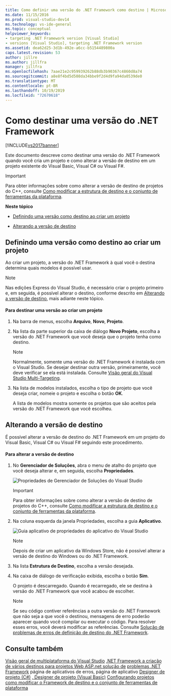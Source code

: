 ```yaml
---
title: Como definir uma versão do .NET Framework como destino | Microsoft Docs
ms.date: 11/15/2016
ms.prod: visual-studio-dev14
ms.technology: vs-ide-general
ms.topic: conceptual
helpviewer_keywords:
- targeting .NET Framework version [Visual Studio]
- versions [Visual Studio], targeting .NET Framework version
ms.assetid: dea62d25-3d1b-492e-a6cc-b5154489800a
caps.latest.revision: 53
author: jillre
ms.author: jillfra
manager: jillfra
ms.openlocfilehash: 7aae21e2c959939262b88db3b90367c4860d8a74
ms.sourcegitcommit: a8e8f4bd5d508da34bbe9f2d4d9fa94da0539de0
ms.translationtype: MT
ms.contentlocale: pt-BR
ms.lasthandoff: 10/19/2019
ms.locfileid: "72670618"
---
```

# <a name="how-to-target-a-version-of-the-net-framework"></a>Como destinar uma versão do .NET Framework
[!INCLUDE[vs2017banner](../includes/vs2017banner.md)]

Este documento descreve como destinar uma versão do .NET Framework quando você cria um projeto e como alterar a versão de destino em um projeto existente do Visual Basic, Visual C# ou Visual F#.

> [!IMPORTANT]
> Para obter informações sobre como alterar a versão de destino de projetos do C++, consulte [Como modificar a estrutura de destino e o conjunto de ferramentas da plataforma](https://msdn.microsoft.com/library/031b1d54-e6e1-4da7-9868-3e75a87d9ffe).

 **Neste tópico**

- [Definindo uma versão como destino ao criar um projeto](../ide/how-to-target-a-version-of-the-dotnet-framework.md#bkmk_new)

- [Alterando a versão de destino](../ide/how-to-target-a-version-of-the-dotnet-framework.md#bkmk_existing)

## <a name="bkmk_new"></a> Definindo uma versão como destino ao criar um projeto
 Ao criar um projeto, a versão do .NET Framework à qual você o destina determina quais modelos é possível usar.

> [!NOTE]
> Nas edições Express do Visual Studio, é necessário criar o projeto primeiro e, em seguida, é possível alterar o destino, conforme descrito em [Alterando a versão de destino](../ide/how-to-target-a-version-of-the-dotnet-framework.md#bkmk_existing), mais adiante neste tópico.

#### <a name="to-target-a-version-when-you-create-a-project"></a>Para destinar uma versão ao criar um projeto

1. Na barra de menus, escolha **Arquivo**, **Novo**, **Projeto**.

2. Na lista da parte superior da caixa de diálogo **Novo Projeto**, escolha a versão do .NET Framework que você deseja que o projeto tenha como destino.

    > [!NOTE]
    > Normalmente, somente uma versão do .NET Framework é instalada com o Visual Studio. Se desejar destinar outra versão, primeiramente, você deve verificar se ela está instalada. Consulte [Visão geral do Visual Studio Multi-Targeting](../ide/visual-studio-multi-targeting-overview.md).

3. Na lista de modelos instalados, escolha o tipo de projeto que você deseja criar, nomeie o projeto e escolha o botão **OK**.

     A lista de modelos mostra somente os projetos que são aceitos pela versão do .NET Framework que você escolheu.

## <a name="bkmk_existing"></a> Alterando a versão de destino
 É possível alterar a versão de destino do .NET Framework em um projeto do Visual Basic, Visual C# ou Visual F# seguindo este procedimento.

#### <a name="to-change-the-targeted-version"></a>Para alterar a versão de destino

1. No **Gerenciador de Soluções**, abra o menu de atalho do projeto que você deseja alterar e, em seguida, escolha **Propriedades**.

     ![Propriedades de Gerenciador de Soluções do Visual Studio](../ide/media/vs-slnexplorer-properties.png "vs_slnExplorer_Properties")

    > [!IMPORTANT]
    > Para obter informações sobre como alterar a versão de destino de projetos do C++, consulte [Como modificar a estrutura de destino e o conjunto de ferramentas da plataforma](https://msdn.microsoft.com/library/031b1d54-e6e1-4da7-9868-3e75a87d9ffe).

2. Na coluna esquerda da janela Propriedades, escolha a guia **Aplicativo**.

     ![Guia aplicativo de propriedades do aplicativo do Visual Studio](../ide/media/vs-slnexplorer-properties-applicationtab.png "vs_slnExplorer_Properties_ApplicationTab")

    > [!NOTE]
    > Depois de criar um aplicativo da Windows Store, não é possível alterar a versão de destino do Windows ou do .NET Framework.

3. Na lista **Estrutura de Destino**, escolha a versão desejada.

4. Na caixa de diálogo de verificação exibida, escolha o botão **Sim**.

     O projeto é descarregado. Quando é recarregado, ele se destina à versão do .NET Framework que você acabou de escolher.

    > [!NOTE]
    > Se seu código contiver referências a outra versão do .NET Framework que não seja a que você o destinou, mensagens de erro poderão aparecer quando você compilar ou executar o código. Para resolver esses erros, você deverá modificar as referências. Consulte [Solução de problemas de erros de definição de destino do .NET Framework](../msbuild/troubleshooting-dotnet-framework-targeting-errors.md).

## <a name="see-also"></a>Consulte também
 [Visão geral de multiplataforma do Visual Studio](../ide/visual-studio-multi-targeting-overview.md) [.NET Framework a criação de vários destinos para projetos Web ASP.net solução de](https://msdn.microsoft.com/library/8b8145a9-62f6-4fc4-8a83-47b0487cbe76) [problemas .NET Framework](../msbuild/troubleshooting-dotnet-framework-targeting-errors.md) página de aplicativos de erros, página de aplicativo [Designer de projeto (C#)](../ide/reference/application-page-project-designer-csharp.md) [, Designer de projeto (Visual Basic)](../ide/reference/application-page-project-designer-visual-basic.md) [Configurando projetos](https://msdn.microsoft.com/library/a1489abb-6294-4f8f-b71f-2cb126393526) [como modificar o Framework de destino e o conjunto de ferramentas de plataforma](https://msdn.microsoft.com/library/031b1d54-e6e1-4da7-9868-3e75a87d9ffe)

